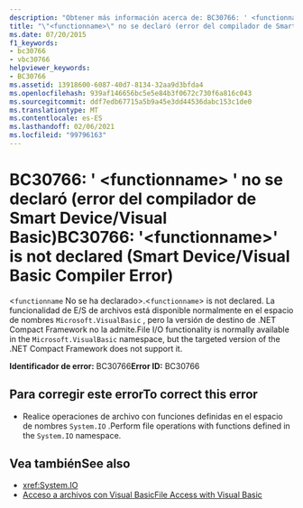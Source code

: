 ```yaml
---
description: "Obtener más información acerca de: BC30766: ' <functionname> ' no se declaró (error del compilador de Smart Device/Visual Basic)"
title: "\"<functionname>\" no se declaró (error del compilador de Smart Device/Visual Basic)"
ms.date: 07/20/2015
f1_keywords:
- bc30766
- vbc30766
helpviewer_keywords:
- BC30766
ms.assetid: 13918600-6087-40d7-8134-32aa9d3bfda4
ms.openlocfilehash: 939af146656bc5e5e84b3f0672c730f6a816c043
ms.sourcegitcommit: ddf7edb67715a5b9a45e3dd44536dabc153c1de0
ms.translationtype: MT
ms.contentlocale: es-ES
ms.lasthandoff: 02/06/2021
ms.locfileid: "99796163"
---
```

# <a name="bc30766-functionname-is-not-declared-smart-devicevisual-basic-compiler-error"></a><span data-ttu-id="d13c0-103">BC30766: ' \<functionname> ' no se declaró (error del compilador de Smart Device/Visual Basic)</span><span class="sxs-lookup"><span data-stu-id="d13c0-103">BC30766: '\<functionname>' is not declared (Smart Device/Visual Basic Compiler Error)</span></span>

<span data-ttu-id="d13c0-104"><`functionname` No se ha declarado>.</span><span class="sxs-lookup"><span data-stu-id="d13c0-104"><`functionname`> is not declared.</span></span> <span data-ttu-id="d13c0-105">La funcionalidad de E/S de archivos está disponible normalmente en el espacio de nombres `Microsoft.VisualBasic` , pero la versión de destino de .NET Compact Framework no la admite.</span><span class="sxs-lookup"><span data-stu-id="d13c0-105">File I/O functionality is normally available in the `Microsoft.VisualBasic` namespace, but the targeted version of the .NET Compact Framework does not support it.</span></span>

 <span data-ttu-id="d13c0-106">**Identificador de error:** BC30766</span><span class="sxs-lookup"><span data-stu-id="d13c0-106">**Error ID:** BC30766</span></span>

## <a name="to-correct-this-error"></a><span data-ttu-id="d13c0-107">Para corregir este error</span><span class="sxs-lookup"><span data-stu-id="d13c0-107">To correct this error</span></span>

- <span data-ttu-id="d13c0-108">Realice operaciones de archivo con funciones definidas en el espacio de nombres `System.IO` .</span><span class="sxs-lookup"><span data-stu-id="d13c0-108">Perform file operations with functions defined in the `System.IO` namespace.</span></span>

## <a name="see-also"></a><span data-ttu-id="d13c0-109">Vea también</span><span class="sxs-lookup"><span data-stu-id="d13c0-109">See also</span></span>

- <xref:System.IO>
- [<span data-ttu-id="d13c0-110">Acceso a archivos con Visual Basic</span><span class="sxs-lookup"><span data-stu-id="d13c0-110">File Access with Visual Basic</span></span>](../../developing-apps/programming/drives-directories-files/file-access.md)
